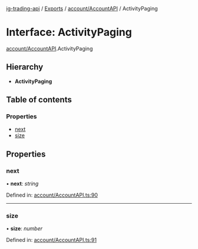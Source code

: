 [ig-trading-api](../README.md) / [Exports](../modules.md) / [account/AccountAPI](../modules/account_accountapi.md) / ActivityPaging

# Interface: ActivityPaging

[account/AccountAPI](../modules/account_accountapi.md).ActivityPaging

## Hierarchy

- **ActivityPaging**

## Table of contents

### Properties

- [next](account_accountapi.activitypaging.md#next)
- [size](account_accountapi.activitypaging.md#size)

## Properties

### next

• **next**: _string_

Defined in: [account/AccountAPI.ts:90](https://github.com/bennycode/ig-trading-api/blob/2436905/src/account/AccountAPI.ts#L90)

---

### size

• **size**: _number_

Defined in: [account/AccountAPI.ts:91](https://github.com/bennycode/ig-trading-api/blob/2436905/src/account/AccountAPI.ts#L91)

